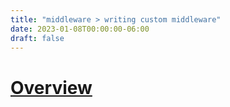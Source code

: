 ```yaml
---
title: "middleware > writing custom middleware"
date: 2023-01-08T00:00:00-06:00
draft: false
---
```


# [Overview](https://learn.microsoft.com/en-us/aspnet/core/fundamentals/middleware/write?view=aspnetcore-7.0)